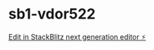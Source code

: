 # sb1-vdor522

[Edit in StackBlitz next generation editor ⚡️](https://stackblitz.com/~/github.com/umideveloper-ux/sb1-vdor522)
